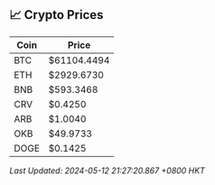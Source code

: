 ## 📈 Crypto Prices

| Coin | Price |
| ---- | ----- |
| BTC | $61104.4494 |
| ETH | $2929.6730 |
| BNB | $593.3468 |
| CRV | $0.4250 |
| ARB | $1.0040 |
| OKB | $49.9733 |
| DOGE | $0.1425 |

_Last Updated: 2024-05-12 21:27:20.867 +0800 HKT_